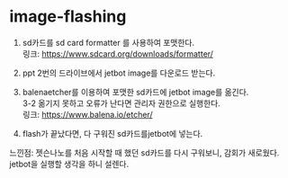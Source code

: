 

# image-flashing
1. sd카드를 sd card formatter 를 사용하여 포맷한다.  
링크: https://www.sdcard.org/downloads/formatter/

2. ppt 2번의 드라이브에서 jetbot image를 다운로드 받는다.

3. balenaetcher를 이용하여 포맷한 sd카드에 jetbot image를 옮긴다.  
3-2 옮기지 못하고 오류가 난다면 관리자 권한으로 실행한다.  
링크: https://www.balena.io/etcher/

4. flash가 끝났다면, 다 구워진 sd카드를jetbot에 넣는다.

느낀점:
젯슨나노를 처음 시작할 때 했던 sd카드를 다시 구워보니, 감회가 새로웠다.  
jetbot을 실행할 생각을 하니 설렌다.
